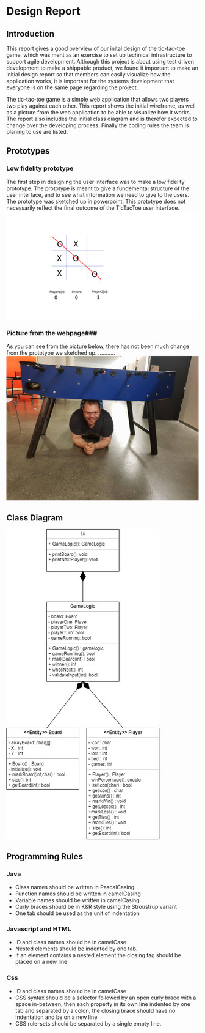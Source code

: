# Design Report #

## Introduction ## 
This report gives a good overview of our inital design of the tic-tac-toe game, which was ment as an exercise to set up technical infrastructure to support agile development.
Although this project is about using test driven development to make a shippable product, we found it important to make an initial design report so that members can easily visualize how the application works, it is important for the systems development that everyone is on the same page regarding the project. 


The tic-tac-toe game is a simple web application that allows two players two play against each other. This report shows the initial wireframe, as well as a picture from the web application to be able to visualize how it works.
The report also includes the initial class diagram and is therefor expected to change over the developing process. Finally the coding rules the team is planing to use are listed.

## Prototypes ##
### Low fidelity prototype ###
The first step in designing the user interface was to make a low fidelity prototype. The prototype is meant to give a fundemental structure of  the user interface, and to see what information we need to give to the users. The prototype was sketched up in powerpoint. This prototype does not necessarily reflect the final outcome of the TicTacToe user interface.
![The low fidelity prototype can't be found](/docs/pictures/PrototypeOfBoard.png)

### Picture from the webpage###
As you can see from the picture below, there has not been much change from the prototype we sketched up. ...........
![Atli can't be found](/docs/pictures/Atli.jpg)
## Class Diagram ##
![Unfortunately the class diagram cannot be found](/docs/pictures/ClassDiagram.png)
## Programming Rules

### Java ###
* Class names should be written in PascalCasing
* Function names should be written in camelCasing
* Variable names should be written in camelCasing
* Curly braces should be in K&R style using the Stroustrup variant
* One tab should be used as the unit of indentation
### Javascript and HTML ###
* ID and class names should be in camelCase
* Nested elements should be indented by one tab.
* If an element contains a nested element the closing tag should be placed on a new line
### Css ###
* ID and class names should be in camelCase
* CSS syntax should be a selector followed by an open curly brace with a space in-between,
  then each property in its own line indented by one tab and separated by a colon, the
  closing brace should have no indentation and be on a new line
* CSS rule-sets should be separated by a single empty line.


